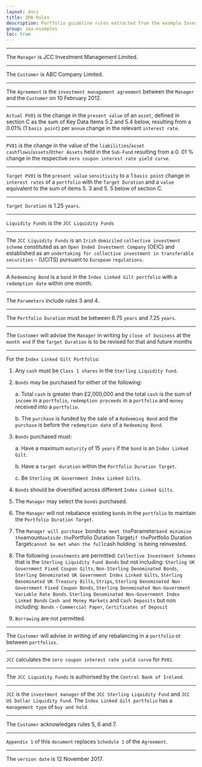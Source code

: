 ```yaml
---
layout: docs
title: IMA Rules
description: Portfolio guideline rules extracted from the example Investment Management Agreement.
group: ima-examples
toc: true
---
```


___
The `Manager` is JCC Investment Management Limited.

___
The `Customer` is ABC Company Limited.

___
The `Agreement` is the `investment management agreement` between the `Manager` and the `Customer` on 10 February 2012.

___
`Actual PV01` is the change in the `present value` of an `asset`, defined in section C as the sum of Key Data Items 5.2 and 5.4 below, resulting from a 0.01% (1 `basis point`) per `annum` change in the relevant `interest rate`.

___
`PV01` is the change in the value of the `liabilities`/`asset cashflows`/`assets`/`Other Assets` held in the `Sub-Fund` resulting from a 0. 01 % change in the respective `zero coupon interest rate yield curve`.

___
`Target PV01` is the `present value` `sensitivity` to a 1 `basis point` change in `interest rates` of a `portfolio` with the `Target Duration` and a `value` equivalent to the sum of items 5. 3 and 5. 5 below of section C.

___
`Target Duration` is 1.25 `years`.

___
`Liquidity Funds` is the `JCC Liquidity Funds`

___
The `JCC Liquidity Funds` is an `Irish` `domiciled` `collective investment scheme` constituted as an `Open Ended Investment Company` (OEIC) and established as an `undertaking for collective investment in transferable securities` - (UCITS) pursuant to `European` `regulations`. 

___
A `Redeeming Bond` is a `bond` in the `Index Linked Gilt portfolio` with a `redemption date` within one month.

___
The `Parameters` include rules 3 and 4.

___
The `Portfolio Duration` must be between 6.75 `years` and 7.25 `years`.

___
The `Customer` will advise the `Manager` in writing by `close of business` at the `month end` if the `Target Duration` is to be revised for that and future months

___
For the `Index Linked Gilt Portfolio`:
1. Any `cash` must be `Class 1 shares` in the `Sterling Liquidity Fund`.
2. `Bonds` may be purchased for either of the following:
	
	a. Total `cash` is greater than £2,000,000 and the total `cash` is the sum of `income` in a `portfolio`, `redemption proceeds` in a `portfolio` and `money` received into a `portfolio`.

	b. The `purchase` is funded by the sale of a `Redeeming Bond` and the `purchase` is before the `redemption date` of a `Redeeming Bond`.
3. `Bonds` purchased must:

	a. Have a maximum `maturity` of 15 `years` if the `bond` is an `Index Linked Gilt`.

	b. Have a `target duration` within the `Portfolio Duration Target`.

	c. Be `Sterling UK Government Index Linked Gilts`.
4. `Bonds` should be diversified across different `Index Linked Gilts`.
5. The `Manager` may select the `bonds` purchased.
6. The `Manager` will not rebalance existing `bonds` in the `portfolio` to maintain the `Portfolio Duration Target`.
7. The `Manager will purchase `bonds` to meet the `Parameters` and minimise the `amount` outside the `Portfolio Duration Target` if the `Portfolio Duration Target` cannot be met when the full `cash holding` is being reinvested.
8. The following `investments` are permitted:
	 `Collective Investment Schemes` that is the `Sterling Liquidity Fund
	 Bonds` but not including: `Sterling UK Government Fixed Coupon Gilts`, `Non-Sterling Denominated Bonds`, `Sterling Denominated UK Government Index Linked Gilts`, `Sterling Denominated UK Treasury Bills`, `Strips`, `Sterling Denominated Non-Government Fixed Coupon Bonds`, `Sterling Denominated Non-Government Variable Rate Bonds`. `Sterling Denominated Non-Government Index Linked Bonds`
	 `Cash and Money Markets` and `Cash Deposits` but non including: `Bonds` - `Commercial Paper`, `Certificates of Deposit`
9. `Borrowing` are not permitted.

___
The `Customer` will advise in writing of any rebalancing in a `portfolio` or between `portfolios`. 

___
`JCC` calculates the `zero coupon interest rate yield curve` for `PV01`.

___
The `JCC Liquidity Funds` is authorised by the `Central Bank of Ireland`.

___
`JCC` is the `investment manager` of the `JCC Sterling Liquidity Fund` and `JCC US Dollar Liquidity Fund`.
The `Index Linked Gilt portfolio` has a `management type` of `buy and hold`.

___
The `Customer` acknowledges rules 5, 6 and 7.

___
`Appendix 1` of this `document` replaces `Schedule 1` of the `Agreement`.

___
The `version date` is 12 November 2017.